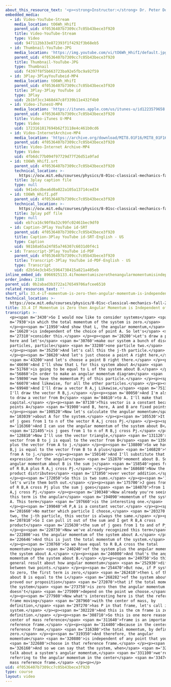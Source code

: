 ```yaml
---
about_this_resource_text: '<p><strong>Instructor:</strong> Dr. Peter Dourmashkin</p>'
embedded_media:
  - id: Video-YouTube-Stream
    media_location: tO6Wh_HhifI
    parent_uid: 4f0536407b7309cc7c05b43bece3f920
    title: Video-YouTube-Stream
    type: Video
    uid: 947112bb33e872393f1f4292f3b68eb5
  - id: Thumbnail-YouTube-JPG
    media_location: 'https://img.youtube.com/vi/tO6Wh_HhifI/default.jpg'
    parent_uid: 4f0536407b7309cc7c05b43bece3f920
    title: Thumbnail-YouTube-JPG
    type: Thumbnail
    uid: f4397f8f5b663723ba92e5fbc9a92f59
  - id: 3Play-3PlayYouTubeid-MP4
    media_location: tO6Wh_HhifI
    parent_uid: 4f0536407b7309cc7c05b43bece3f920
    title: 3Play-3Play YouTube id
    type: 3Play
    uid: 2b1bf3cc3468d47c8f339b11e432f4b0
  - id: Video-iTunesU-MP4
    media_location: 'https://itunes.apple.com/us/itunes-u/id1223579658'
    parent_uid: 4f0536407b7309cc7c05b43bece3f920
    title: Video-iTunes U-MP4
    type: Video
    uid: 1723161817694b62f3118e4c461b0cd6
  - id: Video-InternetArchive-MP4
    media_location: 'https://archive.org/download/MIT8.01F16/MIT8_01F16_L33v04_360p.mp4'
    parent_uid: 4f0536407b7309cc7c05b43bece3f920
    title: Video-Internet Archive-MP4
    type: Video
    uid: 4fb6dc77b094f97729d77f26d51a9fad
  - id: tO6Wh_HhifI.srt
    parent_uid: 4f0536407b7309cc7c05b43bece3f920
    technical_location: >-
      https://ocw.mit.edu/courses/physics/8-01sc-classical-mechanics-fall-2016/week-11-angular-momentum/33.4-if-momentum-is-zero-then-angular-momentum-is-independent-of-origin/33.4-if-momentum-is-zero-then-angular-momentum-is-independent-of-origin/tO6Wh_HhifI.srt
    title: 3play caption file
    type: null
    uid: 941ebcdbea6d0a022a105a13714ced34
  - id: tO6Wh_HhifI.pdf
    parent_uid: 4f0536407b7309cc7c05b43bece3f920
    technical_location: >-
      https://ocw.mit.edu/courses/physics/8-01sc-classical-mechanics-fall-2016/week-11-angular-momentum/33.4-if-momentum-is-zero-then-angular-momentum-is-independent-of-origin/33.4-if-momentum-is-zero-then-angular-momentum-is-independent-of-origin/tO6Wh_HhifI.pdf
    title: 3play pdf file
    type: null
    uid: eb7ca16c90f0a32c99fc02461bec9df0
  - id: Caption-3Play YouTube id-SRT
    parent_uid: 4f0536407b7309cc7c05b43bece3f920
    title: Caption-3Play YouTube id-SRT-English - US
    type: Caption
    uid: 981b8a65a24f85a746307c6031d0f4c1
  - id: Transcript-3Play YouTube id-PDF
    parent_uid: 4f0536407b7309cc7c05b43bece3f920
    title: Transcript-3Play YouTube id-PDF-English - US
    type: Transcript
    uid: d2b54e3cb45c5964738415a821a405eb
inline_embed_id: 8966925133.4ifmomentumiszerothenangularmomentumisindependentoforigin9850553
order_index: 2188
parent_uid: 0b2abad3b3722a176549706afcee6510
related_resources_text: ''
short_url: 33.4-if-momentum-is-zero-then-angular-momentum-is-independent-of-origin
technical_location: >-
  https://ocw.mit.edu/courses/physics/8-01sc-classical-mechanics-fall-2016/week-11-angular-momentum/33.4-if-momentum-is-zero-then-angular-momentum-is-independent-of-origin/33.4-if-momentum-is-zero-then-angular-momentum-is-independent-of-origin
title: 33.4 If Momentum is Zero then Angular Momentum is Independent of Origin
transcript: >-
  <p><span m='3430'>So I would now like to consider systems</span> <span
  m='7930'>in which the total momentum of the system is zero.</span>
  </p><p><span m='11950'>And show that L, the angular momentum,</span> <span
  m='16620'>is independent of the choice of point A. So let's</span> <span
  m='27310'>consider this.</span> </p><p><span m='28280'>Let's draw a picture
  here and let's</span> <span m='30760'>make our system a bunch of discrete
  particles, particle</span> <span m='33280'>one particle two.</span>
  </p><p><span m='35250'>And let's call this the j-th particle.</span>
  </p><p><span m='38620'>And let's just choose a point A right here,</span>
  <span m='43200'>and let's choose a point B right there.</span> </p><p><span
  m='46690'>And I'll show that L for this system about A</span> <span
  m='51760'>is going to be equal to L of the system about B.</span> </p><p><span
  m='56860'>In order to make an angular momentum diagram</span> <span
  m='59890'>we have the momentum Pj of this particle.</span> </p><p><span
  m='66070'>And likewise, for all the other particles.</span> </p><p><span
  m='69940'>And I'll draw a vector R A,j Likewise,</span> <span m='75130'>for B
  I'll draw the vector R B,j.</span> </p><p><span m='80050'>And I'm also going
  to draw a vector from B</span> <span m='84610'>to A. I'll make that
  capital.</span> </p><p><span m='87130'>This vector is a constant because the
  points A</span> <span m='91900'>and B, here, A and B are fixed points.</span>
  </p><p><span m='100520'>Now let's calculate the angular momentum</span> <span
  m='103039'>about A for the system.</span> </p><p><span m='105530'>It's the sum
  of j goes from 1 to n of the vector R A,j cross Pj.</span> </p><p><span
  m='116360'>And I can use the angular momentum of the system about B</span>
  <span m='121405'>is j goes from 1 to n of R B,j cross Pj.</span> </p><p><span
  m='128810'>Now I'll use the vector triangle,</span> <span m='131120'>that the
  vector from B to j is equal to the vector from B</span> <span m='135096'>to A
  plus the vector from A to j.</span> </p><p><span m='138800'>So we have that R
  B,j is equal to the vector from B to A plus</span> <span m='146820'>the vector
  from A to j.</span> </p><p><span m='150140'>And I'll substitute that into our
  expression for the angular</span> <span m='152870'>moment about B. So the
  angular momentum about B is the sum j</span> <span m='158540'>goes from 1 to n
  of R B,A plus R A,j cross Pj.</span> </p><p><span m='168680'>Now the vector
  product distributes</span> <span m='171050'>over vector addition.</span>
  </p><p><span m='172050'>So this is two sums.</span> </p><p><span m='173690'>So
  let's write them both out.</span> </p><p><span m='175700'>J goes from 1 to n
  of R B,A cross Pj plus the sum j goes</span> <span m='184070'>from 1 to n of R
  A,j cross Pj.</span> </p><p><span m='190340'>Now already you're seeing that
  this term is the angular</span> <span m='194090'>momentum of the system about
  A. This term</span> <span m='197660'>is the interesting one.</span>
  </p><p><span m='199040'>R P,A is a constant vector.</span> </p><p><span
  m='201660'>No matter which particle I choose,</span> <span m='203270'>one,
  two, the j-th particle, this vector is always the same.</span> </p><p><span
  m='207810'>So I can pull it out of the sum and I get R B,A cross
  product</span> <span m='215630'>the sum of j goes from 1 to and of Pj.</span>
  </p><p><span m='220730'>Now we've already recognized this term</span> <span
  m='222800'>as the angular momentum of the system about A.</span> </p><p><span
  m='226646'>And this is just the total momentum of the system.</span>
  </p><p><span m='230760'>So we have equal to R B,A cross the total
  momentum</span> <span m='240240'>of the system plus the angular momentum of
  the system about A.</span> </p><p><span m='246000'>And that's the angular
  momentum of the system about B.</span> </p><p><span m='249750'>So this is our
  general result about how angular momentum</span> <span m='252930'>differ
  between two points.</span> </p><p><span m='254470'>But now, if P system equals
  to zero, the first term is zero,</span> <span m='262410'>then L of the system
  about B is equal to the L</span> <span m='268282'>of the system about A. We've
  proved our proposition</span> <span m='272070'>that if the total momentum of
  the system</span> <span m='273750'>is zero then the angular momentum
  doesn't</span> <span m='275909'>depend on the point we choose.</span>
  </p><p><span m='277980'>Now what's interesting here is that the reference
  frame moving</span> <span m='287960'>with the center of mass, by
  definition,</span> <span m='297270'>has P in that frame, let's call it the
  system.</span> </p><p><span m='302220'>And this is the cm frame is zero by
  definition.</span> </p><p><span m='308710'>So this is one more reason why the
  center of mass reference</span> <span m='311640'>frame is an important
  reference frame.</span> </p><p><span m='314400'>Because in the center of mass
  reference frame,</span> <span m='316380'>the total momentum, by definition, is
  zero.</span> </p><p><span m='319350'>And therefore, the angular
  momentum</span> <span m='320880'>is independent of any point that you</span>
  <span m='322680'>choose in that reference frame.</span> </p><p><span
  m='326160'>And so we can say that the system, when</span> <span m='328170'>we
  talk about a system's angular momentum,</span> <span m='331100'>we're
  referring to the angular momentum in the center</span> <span m='334740'>of
  mass reference frame.</span> </p><p></p>
uid: 4f0536407b7309cc7c05b43bece3f920
type: course
layout: video
---
```

